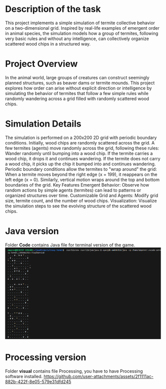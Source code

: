 # Description of the task 
This project implements a simple simulation of termite collective behavior on a two-dimensional grid. Inspired by real-life examples of emergent order in animal species, the simulation models how a group of termites, following very basic rules and without any intelligence, can collectively organize scattered wood chips in a structured way.

# Project Overview
In the animal world, large groups of creatures can construct seemingly planned structures, such as beaver dams or termite mounds. This project explores how order can arise without explicit direction or intelligence by simulating the behavior of termites that follow a few simple rules while randomly wandering across a grid filled with randomly scattered wood chips.

# Simulation Details
The simulation is performed on a 200x200 2D grid with periodic boundary conditions.
Initially, wood chips are randomly scattered across the grid.
A few termites (agents) move randomly across the grid, following these rules:
Wander randomly until bumping into a wood chip.
If the termite carries a wood chip, it drops it and continues wandering.
If the termite does not carry a wood chip, it picks up the chip it bumped into and continues wandering.
Periodic boundary conditions allow the termites to "wrap around" the grid:
When a termite moves beyond the right edge (x = 199), it reappears on the left edge (x = 0).
Similarly, vertical motion wraps around the top and bottom boundaries of the grid.
Key Features
Emergent Behavior: Observe how random actions by simple agents (termites) can lead to patterns or organized structures over time.
Customizable Grid and Agents: Modify grid size, termite count, and the number of wood chips.
Visualization: Visualize the simulation steps to see the evolving structure of the scattered wood chips.

# Java version  
Folder **Code** contains Java file for terminal version of the game. 
![example of simulation](media/Code_QTEtHOBDJq.png)
# Processing version 

Folder **visual** contains file Processing, you have to have Processing software installed. 
https://github.com/user-attachments/assets/2f1111ac-882b-422f-8e05-579e31dfd245

